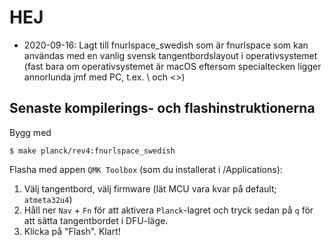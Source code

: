 # HEJ

- 2020-09-16: Lagt till fnurlspace_swedish som är fnurlspace som kan
  användas med en vanlig svensk tangentbordslayout i operativsystemet (fast
  bara om operativsystemet är macOS eftersom specialtecken ligger
  annorlunda jmf med PC, t.ex. \ och <>)


## Senaste kompilerings- och flashinstruktionerna

Bygg med

```
$ make planck/rev4:fnurlspace_swedish
```

Flasha med appen `QMK Toolbox` (som du installerat i /Applications):

1. Välj tangentbord, välj firmware (lät MCU vara kvar på default;
   `atmeta32u4`)
2. Håll ner `Nav` + `Fn` för att aktivera `Planck`-lagret och tryck sedan
   på `q` för att sätta tangentbordet i DFU-läge.
3. Klicka på "Flash". Klart!


